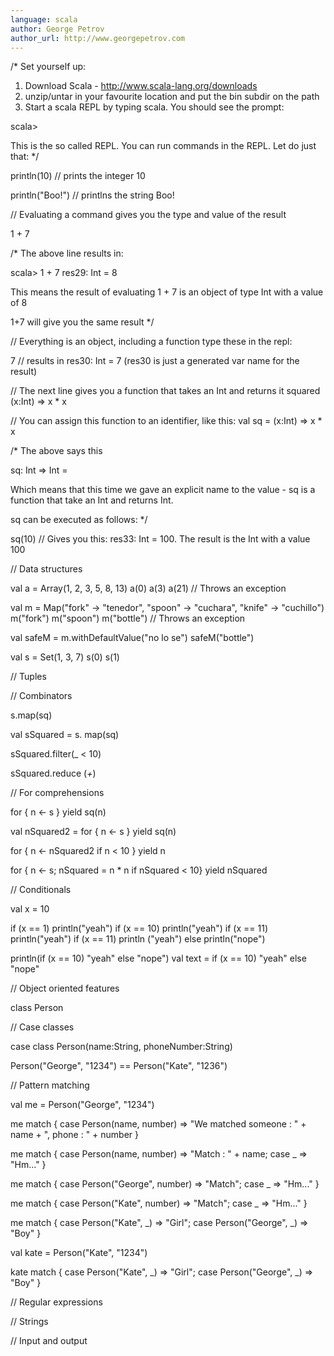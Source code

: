 ```yaml
---
language: scala
author: George Petrov
author_url: http://www.georgepetrov.com
---
```


/*
  Set yourself up:

  1) Download Scala - http://www.scala-lang.org/downloads
  2) unzip/untar in your favourite location and put the bin subdir on the path
  3) Start a scala REPL by typing scala. You should see the prompt:

  scala>

  This is the so called REPL. You can run commands in the REPL. Let do just that:
*/

println(10) // prints the integer 10

println("Boo!") // printlns the string Boo!


// Evaluating a command gives you the type and value of the result

1 + 7

/* The above line results in:

  scala> 1 + 7
  res29: Int = 8

  This means the result of evaluating 1 + 7 is an object of type Int with a value of 8

  1+7 will give you the same result
*/


// Everything is an object, including a function type these in the repl:

7 // results in res30: Int = 7 (res30 is just a generated var name for the result)

// The next line gives you a function that takes an Int and returns it squared
(x:Int) => x * x    

// You can assign this function to an identifier, like this:
val sq = (x:Int) => x * x

/* The above says this
   
   sq: Int => Int = <function1>	

   Which means that this time we gave an explicit name to the value - sq is a function that take an Int and returns Int.

   sq can be executed as follows:
*/

sq(10)   // Gives you this: res33: Int = 100. The result is the Int with a value 100



// Data structures

val a = Array(1, 2, 3, 5, 8, 13)
a(0)
a(3)
a(21)    // Throws an exception

val m = Map("fork" -> "tenedor", "spoon" -> "cuchara", "knife" -> "cuchillo")
m("fork")
m("spoon")
m("bottle")       // Throws an exception

val safeM = m.withDefaultValue("no lo se")
safeM("bottle")

val s = Set(1, 3, 7)
s(0)
s(1)


// Tuples


// Combinators

s.map(sq)

val sSquared = s. map(sq)

sSquared.filter(_ < 10)

sSquared.reduce (_+_)


// For comprehensions

for { n <- s } yield sq(n)

val nSquared2 = for { n <- s } yield sq(n)

for { n <- nSquared2 if n < 10 } yield n

for { n <- s; nSquared = n * n if nSquared < 10} yield nSquared



// Conditionals

val x = 10

if (x == 1) println("yeah")
if (x == 10) println("yeah")
if (x == 11) println("yeah")
if (x == 11) println ("yeah") else println("nope")

println(if (x == 10) "yeah" else "nope")
val text = if (x == 10) "yeah" else "nope"



// Object oriented features

class Person 



// Case classes

case class Person(name:String, phoneNumber:String)

Person("George", "1234") == Person("Kate", "1236")



// Pattern matching

val me = Person("George", "1234")

me match { case Person(name, number) => "We matched someone : " + name + ", phone : " + number }

me match { case Person(name, number) => "Match : " + name; case _ => "Hm..." }

me match { case Person("George", number) => "Match"; case _ => "Hm..." }

me match { case Person("Kate", number) => "Match"; case _ => "Hm..." }

me match { case Person("Kate", _) => "Girl"; case Person("George", _) => "Boy" }

val kate = Person("Kate", "1234")

kate match { case Person("Kate", _) => "Girl"; case Person("George", _) => "Boy" }



// Regular expressions




// Strings


// Input and output